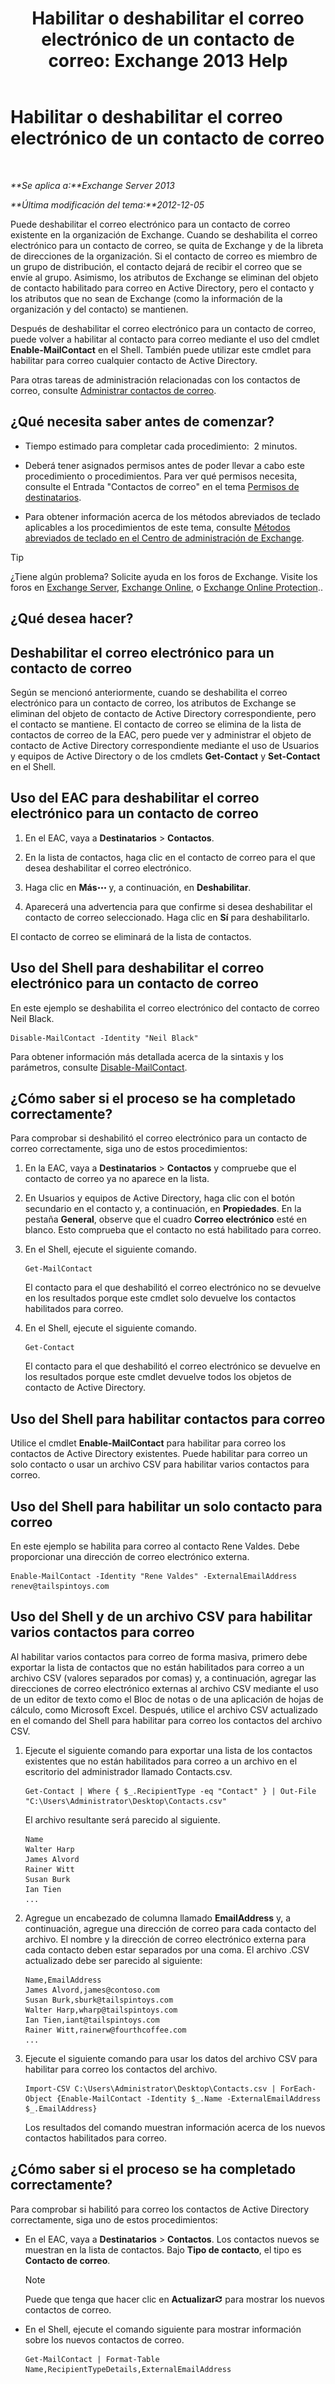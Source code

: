 ﻿---
title: 'Habilitar o deshabilitar el correo electrónico de un contacto de correo: Exchange 2013 Help'
TOCTitle: Habilitar o deshabilitar el correo electrónico de un contacto de correo
ms:assetid: ca47441f-1aa4-4958-aba5-18d51e59837e
ms:mtpsurl: https://technet.microsoft.com/es-es/library/Bb124552(v=EXCHG.150)
ms:contentKeyID: 50556884
ms.date: 04/23/2018
mtps_version: v=EXCHG.150
ms.translationtype: HT
---

# Habilitar o deshabilitar el correo electrónico de un contacto de correo

 

_**Se aplica a:**Exchange Server 2013_

_**Última modificación del tema:**2012-12-05_

Puede deshabilitar el correo electrónico para un contacto de correo existente en la organización de Exchange. Cuando se deshabilita el correo electrónico para un contacto de correo, se quita de Exchange y de la libreta de direcciones de la organización. Si el contacto de correo es miembro de un grupo de distribución, el contacto dejará de recibir el correo que se envíe al grupo. Asimismo, los atributos de Exchange se eliminan del objeto de contacto habilitado para correo en Active Directory, pero el contacto y los atributos que no sean de Exchange (como la información de la organización y del contacto) se mantienen.

Después de deshabilitar el correo electrónico para un contacto de correo, puede volver a habilitar al contacto para correo mediante el uso del cmdlet **Enable-MailContact** en el Shell. También puede utilizar este cmdlet para habilitar para correo cualquier contacto de Active Directory.

Para otras tareas de administración relacionadas con los contactos de correo, consulte [Administrar contactos de correo](manage-mail-contacts-exchange-2013-help.md).

## ¿Qué necesita saber antes de comenzar?

  - Tiempo estimado para completar cada procedimiento:  2 minutos.

  - Deberá tener asignados permisos antes de poder llevar a cabo este procedimiento o procedimientos. Para ver qué permisos necesita, consulte el Entrada "Contactos de correo" en el tema [Permisos de destinatarios](recipients-permissions-exchange-2013-help.md).

  - Para obtener información acerca de los métodos abreviados de teclado aplicables a los procedimientos de este tema, consulte [Métodos abreviados de teclado en el Centro de administración de Exchange](keyboard-shortcuts-in-the-exchange-admin-center-exchange-online-protection-help.md).


> [!TIP]
> ¿Tiene algún problema? Solicite ayuda en los foros de Exchange. Visite los foros en <A href="https://go.microsoft.com/fwlink/p/?linkid=60612">Exchange Server</A>, <A href="https://go.microsoft.com/fwlink/p/?linkid=267542">Exchange Online</A>, o <A href="https://go.microsoft.com/fwlink/p/?linkid=285351">Exchange Online Protection</A>..



## ¿Qué desea hacer?

## Deshabilitar el correo electrónico para un contacto de correo

Según se mencionó anteriormente, cuando se deshabilita el correo electrónico para un contacto de correo, los atributos de Exchange se eliminan del objeto de contacto de Active Directory correspondiente, pero el contacto se mantiene. El contacto de correo se elimina de la lista de contactos de correo de la EAC, pero puede ver y administrar el objeto de contacto de Active Directory correspondiente mediante el uso de Usuarios y equipos de Active Directory o de los cmdlets **Get-Contact** y **Set-Contact** en el Shell.

## Uso del EAC para deshabilitar el correo electrónico para un contacto de correo

1.  En el EAC, vaya a **Destinatarios** \> **Contactos**.

2.  En la lista de contactos, haga clic en el contacto de correo para el que desea deshabilitar el correo electrónico.

3.  Haga clic en **Más**![Icono Más opciones](images/JJ150550.5381819e-3b21-4873-8714-e9b956290b28(EXCHG.150).gif "Icono Más opciones") y, a continuación, en **Deshabilitar**.

4.  Aparecerá una advertencia para que confirme si desea deshabilitar el contacto de correo seleccionado. Haga clic en **Sí** para deshabilitarlo.

El contacto de correo se eliminará de la lista de contactos.

## Uso del Shell para deshabilitar el correo electrónico para un contacto de correo

En este ejemplo se deshabilita el correo electrónico del contacto de correo Neil Black.

    Disable-MailContact -Identity "Neil Black"

Para obtener información más detallada acerca de la sintaxis y los parámetros, consulte [Disable-MailContact](https://technet.microsoft.com/es-es/library/aa997465\(v=exchg.150\)).

## ¿Cómo saber si el proceso se ha completado correctamente?

Para comprobar si deshabilitó el correo electrónico para un contacto de correo correctamente, siga uno de estos procedimientos:

1.  En la EAC, vaya a **Destinatarios** \> **Contactos** y compruebe que el contacto de correo ya no aparece en la lista.

2.  En Usuarios y equipos de Active Directory, haga clic con el botón secundario en el contacto y, a continuación, en **Propiedades**. En la pestaña **General**, observe que el cuadro **Correo electrónico** esté en blanco. Esto comprueba que el contacto no está habilitado para correo.

3.  En el Shell, ejecute el siguiente comando.
    
        Get-MailContact
    
    El contacto para el que deshabilitó el correo electrónico no se devuelve en los resultados porque este cmdlet solo devuelve los contactos habilitados para correo.

4.  En el Shell, ejecute el siguiente comando.
    
        Get-Contact
    
    El contacto para el que deshabilitó el correo electrónico se devuelve en los resultados porque este cmdlet devuelve todos los objetos de contacto de Active Directory.

## Uso del Shell para habilitar contactos para correo

Utilice el cmdlet **Enable-MailContact** para habilitar para correo los contactos de Active Directory existentes. Puede habilitar para correo un solo contacto o usar un archivo CSV para habilitar varios contactos para correo.

## Uso del Shell para habilitar un solo contacto para correo

En este ejemplo se habilita para correo al contacto Rene Valdes. Debe proporcionar una dirección de correo electrónico externa.

    Enable-MailContact -Identity "Rene Valdes" -ExternalEmailAddress renev@tailspintoys.com

## Uso del Shell y de un archivo CSV para habilitar varios contactos para correo

Al habilitar varios contactos para correo de forma masiva, primero debe exportar la lista de contactos que no están habilitados para correo a un archivo CSV (valores separados por comas) y, a continuación, agregar las direcciones de correo electrónico externas al archivo CSV mediante el uso de un editor de texto como el Bloc de notas o de una aplicación de hojas de cálculo, como Microsoft Excel. Después, utilice el archivo CSV actualizado en el comando del Shell para habilitar para correo los contactos del archivo CSV.

1.  Ejecute el siguiente comando para exportar una lista de los contactos existentes que no están habilitados para correo a un archivo en el escritorio del administrador llamado Contacts.csv.
    
        Get-Contact | Where { $_.RecipientType -eq "Contact" } | Out-File "C:\Users\Administrator\Desktop\Contacts.csv"
    
    El archivo resultante será parecido al siguiente.
    
        Name
        Walter Harp
        James Alvord
        Rainer Witt
        Susan Burk
        Ian Tien
        ...

2.  Agregue un encabezado de columna llamado **EmailAddress** y, a continuación, agregue una dirección de correo para cada contacto del archivo. El nombre y la dirección de correo electrónico externa para cada contacto deben estar separados por una coma. El archivo .CSV actualizado debe ser parecido al siguiente:
    
        Name,EmailAddress
        James Alvord,james@contoso.com
        Susan Burk,sburk@tailspintoys.com
        Walter Harp,wharp@tailspintoys.com
        Ian Tien,iant@tailspintoys.com
        Rainer Witt,rainerw@fourthcoffee.com
        ...

3.  Ejecute el siguiente comando para usar los datos del archivo CSV para habilitar para correo los contactos del archivo.
    
        Import-CSV C:\Users\Administrator\Desktop\Contacts.csv | ForEach-Object {Enable-MailContact -Identity $_.Name -ExternalEmailAddress $_.EmailAddress}
    
    Los resultados del comando muestran información acerca de los nuevos contactos habilitados para correo.

## ¿Cómo saber si el proceso se ha completado correctamente?

Para comprobar si habilitó para correo los contactos de Active Directory correctamente, siga uno de estos procedimientos:

  - En el EAC, vaya a **Destinatarios** \> **Contactos**. Los contactos nuevos se muestran en la lista de contactos. Bajo **Tipo de contacto**, el tipo es **Contacto de correo**.
    

    > [!NOTE]
    > Puede que tenga que hacer clic en <STRONG>Actualizar</STRONG><IMG title="Icono Actualizar" alt="Icono Actualizar" src="images/Dd353189.85f271ca-32a4-426c-842a-d2172567099d(EXCHG.150).gif"> para mostrar los nuevos contactos de correo.



  - En el Shell, ejecute el comando siguiente para mostrar información sobre los nuevos contactos de correo.
    
        Get-MailContact | Format-Table Name,RecipientTypeDetails,ExternalEmailAddress

